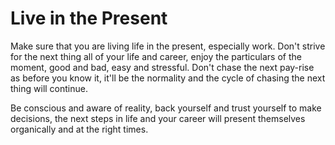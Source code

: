 # Live in the Present

Make sure that you are living life in the present, especially work. Don't strive for the next thing all of your life and career, enjoy the particulars of the moment, good and bad, easy and stressful. Don't chase the next pay-rise as before you know it, it'll be the normality and the cycle of chasing the next thing will continue. 

Be conscious and aware of reality, back yourself and trust yourself to make decisions, the next steps in life and your career will present themselves organically and at the right times.